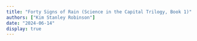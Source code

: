 ```yaml
---
title: "Forty Signs of Rain (Science in the Capital Trilogy, Book 1)"
authors: ["Kim Stanley Robinson"]
date: "2024-06-14"
display: true
---
```


<!-- Your comments or review here -->
